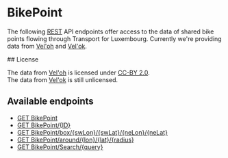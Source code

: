 # BikePoint
The following [REST](https://en.wikipedia.org/wiki/Representational_state_transfer) API endpoints offer access to the data of shared bike points flowing through Transport for Luxembourg.
Currently we're providing data from [Vel'oh](https://developer.jcdecaux.com/#/opendata/vls) and [Vel'ok](http://www.velok.lu/).

## License

The data from [Vel'oh](https://developer.jcdecaux.com/#/opendata/vls) is licensed under [CC-BY 2.0](https://creativecommons.org/licenses/by/2.0/).<br />
The data from [Vel'ok](http://www.velok.lu/) is still unlicensed.

## Available endpoints

- [GET BikePoint](/RESTAPIs/BikePoint/index.md)
- [GET BikePoint/{ID}](/RESTAPIs/BikePoint/id.md)
- [GET BikePoint/box/{swLon}/{swLat}/{neLon}/{neLat}](/RESTAPIs/BikePoint/box.md)
- [GET BikePoint/around/{lon}/{lat}/{radius}](/RESTAPIs/BikePoint/around.md)
- [GET BikePoint/Search/{query}](/RESTAPIs/BikePoint/search.md)
